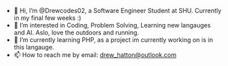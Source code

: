 - 👋 Hi, I’m @Drewcodes02, a Software Engineer Student at SHU. Currently in my final few weeks :)
- 👀 I’m interested in Coding, Problem Solving, Learning new langauges and AI. Aslo, love the outdoors and running. 
- 🌱 I’m currently learning PHP, as a project im currently working on is in this langauge.
- 📫 How to reach me by email: drew_hatton@outlook.com
  
